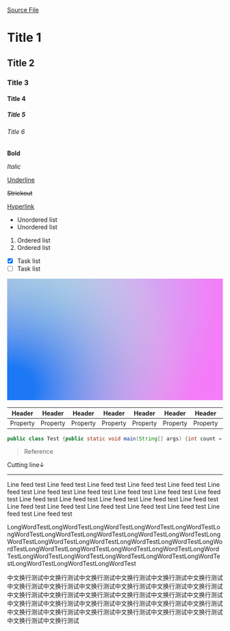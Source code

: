 <a charset="utf-8" href="https://raw.githubusercontent.com/lisnote/lisnote.github.io/dev/articles/markdown基础语法与测试.md">Source File</a>

# Title 1

## Title 2

### Title 3

#### Title 4

##### Title 5

###### Title 6

**Bold**

*Italic*

<u>Underline</u>

~~Strickout~~

[Hyperlink](https://lisnote.com)

* Unordered list
* Unordered list

1. Ordered list
2. Ordered list

- [x] Task list
- [ ] Task list

![Picture](assets/MarkdownTest.md/background.jpg)

| Header   | Header   | Header   | Header   | Header   | Header   | Header   | Header   | Header   | Header   |
| -------- | -------- | -------- | -------- | -------- | -------- | -------- | -------- | -------- | -------- |
| Property | Property | Property | Property | Property | Property | Property | Property | Property | Property |

```java
public class Test {public static void main(String[] args) {int count = 0;for (int num = 0; num < Math.pow(3, 4); num++) {Set<Integer> set = new HashSet<>();for (int base = (int)Math.pow(3,3);base>=1;base/=3){set.add(num/base%3);}if (set.size() == 3) count++;}System.out.println(count+" "+Math.pow(3,4));}}
```

> Reference

Cutting line↓

---

Line feed test Line feed test Line feed test Line feed test Line feed test Line feed test Line feed test Line feed test Line feed test Line feed test Line feed test Line feed test Line feed test Line feed test Line feed test Line feed test Line feed test Line feed test Line feed test Line feed test Line feed test Line feed test Line feed test 

LongWordTestLongWordTestLongWordTestLongWordTestLongWordTestLongWordTestLongWordTestLongWordTestLongWordTestLongWordTestLongWordTestLongWordTestLongWordTestLongWordTestLongWordTestLongWordTestLongWordTestLongWordTestLongWordTestLongWordTestLongWordTestLongWordTestLongWordTestLongWordTestLongWordTestLongWordTestLongWordTestLongWordTestLongWordTest

中文换行测试中文换行测试中文换行测试中文换行测试中文换行测试中文换行测试中文换行测试中文换行测试中文换行测试中文换行测试中文换行测试中文换行测试中文换行测试中文换行测试中文换行测试中文换行测试中文换行测试中文换行测试中文换行测试中文换行测试中文换行测试中文换行测试中文换行测试中文换行测试中文换行测试中文换行测试中文换行测试中文换行测试中文换行测试中文换行测试中文换行测试中文换行测试